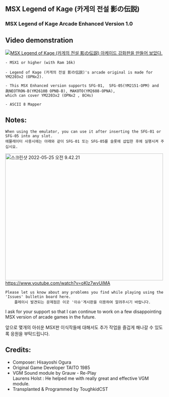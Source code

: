 ## MSX Legend of Kage (카게의 전설 影の伝説)
### MSX Legend of Kage Arcade Enhanced Version 1.0


## Video demonstration

[![MSX Legend of Kage (카게의 전설 影の伝説) 아케이드 강화판을 만들어 보았다.](https://yt-embed.herokuapp.com/embed?v=BCyFXiUXR8A)](https://youtu.be/BCyFXiUXR8A "MSX Legend of Kage (카게의 전설 影の伝説) 아케이드 강화판을 만들어 보았다. ")



	- MSX1 or higher (with Ram 16k) 
 
	- Legend of Kage (카게의 전설 影の伝説)'s arcade original is made for YM2203x2 (OPNx2).

	- This MSX Enhanced version supports SFG-01,  SFG-05(YM2151-OPM) and 眞NEOTRON-B(YM2610B OPNB-B), MAKOTO(YM2608-OPNA), 
	which can cover YM2203x2 (OPNx2 , 8CHs)
 
	- ASCII 8 Mapper



## Notes:

	When using the emulator, you can use it after inserting the SFG-01 or SFG-05 into any slot.
	에뮬레이터 사용시에는 아래와 같이 SFG-01 또는 SFG-05를 슬롯에 삽입한 후에 실행시켜 주십시요. 

<a data-flickr-embed="true" href="https://youtu.be/oKlz7wvUiMA" title="스크린샷 2022-05-25 오전 9.42.21"><img src="https://live.staticflickr.com/65535/52097828180_6d1e140c2c.jpg" width="500" height="401" alt="스크린샷 2022-05-25 오전 9.42.21"></a>
https://www.youtube.com/watch?v=oKlz7wvUiMA

	Please let us know about any problems you find while playing using the 'Issues' bulletin board here.
    	플레이시 발견되는 문제점은 이곳 '이슈'게시판을 이용하여 알려주시기 바랍니다. 


I ask for your support so that 
            I can continue to work on a few disappointing MSX version of arcade games in the future.

앞으로 몇개의 아쉬운 MSX판 이식작들에 대해서도 추가 작업을 즐겁게 해나갈 수 있도록 응원을 부탁드립니다. 


## Credits:

- Composer: Hisayoshi Ogura
- Original Game Developer TAITO 1985
- VGM Sound module by Grauw - Re-Play                           
  Laurens Holst : He helped me with really great and effective VGM module.
- Transplanted & Programmed by ToughkidCST 

